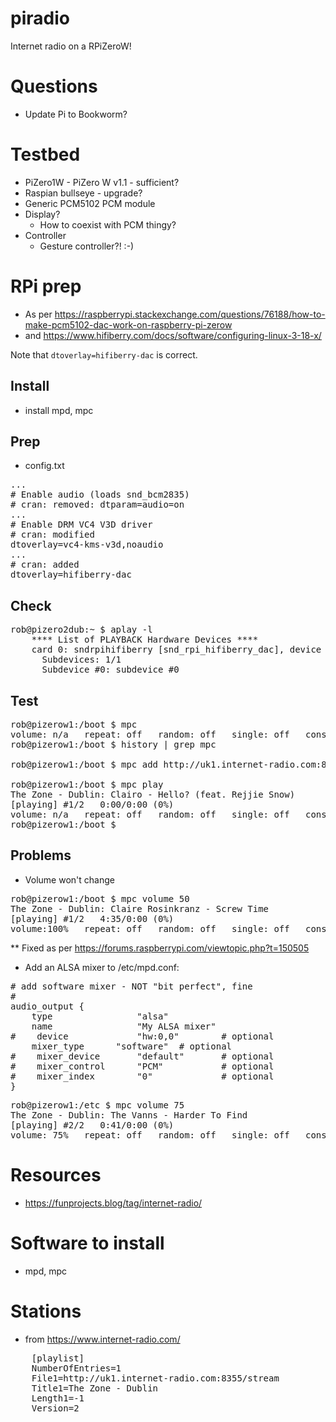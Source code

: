 # piradio
Internet radio on a RPiZeroW!


# Questions
 * Update Pi to Bookworm?


# Testbed
* PiZero1W - PiZero W v1.1 - sufficient?
* Raspian bullseye - upgrade?
* Generic PCM5102 PCM module
* Display?
  * How to coexist with PCM thingy?
* Controller
  * Gesture controller?! :-)


# RPi prep
 * As per https://raspberrypi.stackexchange.com/questions/76188/how-to-make-pcm5102-dac-work-on-raspberry-pi-zerow
 * and https://www.hifiberry.com/docs/software/configuring-linux-3-18-x/

 Note that `dtoverlay=hifiberry-dac` is correct.

## Install
* install mpd, mpc

## Prep
* config.txt
<pre>
...
# Enable audio (loads snd_bcm2835)
# cran: removed: dtparam=audio=on
...
# Enable DRM VC4 V3D driver
# cran: modified
dtoverlay=vc4-kms-v3d,noaudio
...
# cran: added
dtoverlay=hifiberry-dac
</pre>

## Check
<pre>rob@pizero2dub:~ $ aplay -l
	**** List of PLAYBACK Hardware Devices ****
	card 0: sndrpihifiberry [snd_rpi_hifiberry_dac], device 0: HifiBerry DAC HiFi pcm5102a-hifi-0 [HifiBerry DAC HiFi pcm5102a-hifi-0]
	  Subdevices: 1/1
	  Subdevice #0: subdevice #0
</pre>	

## Test
<pre>rob@pizerow1:/boot $ mpc
volume: n/a   repeat: off   random: off   single: off   consume: off
rob@pizerow1:/boot $ history | grep mpc

rob@pizerow1:/boot $ mpc add http://uk1.internet-radio.com:8355/stream

rob@pizerow1:/boot $ mpc play
The Zone - Dublin: Clairo - Hello? (feat. Rejjie Snow)
[playing] #1/2   0:00/0:00 (0%)
volume: n/a   repeat: off   random: off   single: off   consume: off
rob@pizerow1:/boot $ 
</pre>

## Problems
* Volume won't change
<pre>
rob@pizerow1:/boot $ mpc volume 50
The Zone - Dublin: Claire Rosinkranz - Screw Time
[playing] #1/2   4:35/0:00 (0%)
volume:100%   repeat: off   random: off   single: off   consume: off
</pre>

** Fixed as per https://forums.raspberrypi.com/viewtopic.php?t=150505
* Add an ALSA mixer to /etc/mpd.conf:
<pre>
# add software mixer - NOT "bit perfect", fine
#
audio_output {
    type                "alsa"
    name                "My ALSA mixer"
#    device             "hw:0,0"        # optional
    mixer_type      "software"  # optional
#    mixer_device       "default"       # optional
#    mixer_control      "PCM"           # optional
#    mixer_index        "0"             # optional
}
</pre>
<pre>
rob@pizerow1:/etc $ mpc volume 75
The Zone - Dublin: The Vanns - Harder To Find
[playing] #2/2   0:41/0:00 (0%)
volume: 75%   repeat: off   random: off   single: off   consume: off
</pre>




 # Resources
  * https://funprojects.blog/tag/internet-radio/


# Software to install
* mpd, mpc


# Stations
 * from https://www.internet-radio.com/
<pre>
    [playlist]
    NumberOfEntries=1
    File1=http://uk1.internet-radio.com:8355/stream
    Title1=The Zone - Dublin
    Length1=-1
    Version=2
</pre>